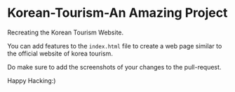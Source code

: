 # Korean-Tourism-An Amazing Project
Recreating the Korean Tourism Website.

You can add features to the `index.html` file to create a web page similar to the official website of korea tourism.

Do make sure to add the screenshots of your changes to the pull-request.

Happy Hacking:)

